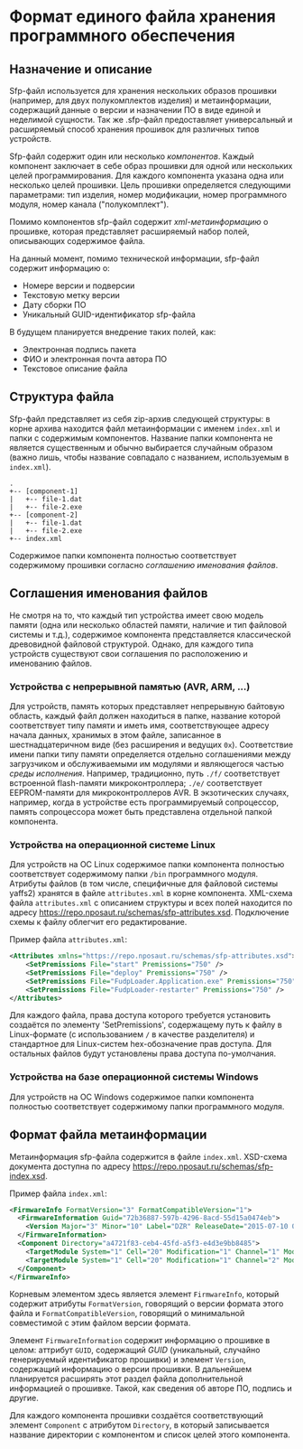 Формат единого файла хранения программного обеспечения
======================================================

## Назначение и описание
Sfp-файл используется для хранения нескольких образов прошивки (например, для двух полукомплектов изделия) и метаинформации, содержащий данные о версии и назначении ПО в виде единой и неделимой сущности. Так же .sfp-файл предоставляет универсальный и расширяемый способ хранения прошивок для различных типов устройств.

Sfp-файл содержит один или несколько *компонентов*. Каждый компонент заключает в себе образ прошивки для одной или нескольких целей программирования. Для каждого компонента указана одна или несколько целей прошивки. Цель прошивки определяется следующими параметрами: тип изделия, номер модификации, номер программного модуля, номер канала ("полукомплект").

Помимо компонентов sfp-файл содержит *xml-метаинформацию* о прошивке, которая представляет расширяемый набор полей, описывающих содержимое файла.

На данный момент, помимо технической информации, sfp-файл содержит информацию о:

* Номере версии и подверсии
* Текстовую метку версии
* Дату сборки ПО
* Уникальный GUID-идентификатор sfp-файла

В будущем планируется внедрение таких полей, как:

 * Электронная подпись пакета
 * ФИО и электронная почта автора ПО
 * Текстовое описание файла

## Структура файла
Sfp-файл представляет из себя zip-архив следующей структуры: в корне архива находится файл метаинформации с именем `index.xml` и папки с содержимым компонентов. Название папки компонента не является существенным и обычно выбирается случайным образом (важно лишь, чтобы название совпадало с названием, используемым в `index.xml`).
```
.
+-- [component-1]
|   +-- file-1.dat
|   +-- file-2.exe
+-- [component-2]
|   +-- file-1.dat
|   +-- file-2.exe
+-- index.xml
```
Содержимое папки компонента полностью соответствует содержимому прошивки согласно *соглашению именования файлов*.

## Соглашения именования файлов
Не смотря на то, что каждый тип устройства имеет свою модель памяти (одна или несколько областей памяти, наличие и тип файловой системы и т.д.), содержимое компонента представляется классической древовидной файловой структурой. Однако, для каждого типа устройств существуют свои соглашения по расположению и именованию файлов.

### Устройства с непрерывной памятью (AVR, ARM, ...)
Для устройств, память которых представляет непрерывную байтовую область, каждый файл должен находиться в папке, название которой соответствует типу памяти и иметь имя, соответствующее адресу начала данных, хранимых в этом файле, записанное в шестнадцатеричном виде (без расширения и ведущих `0x`). Соответствие имени папки типу памяти определяется отдельно соглашениями между загрузчиком и обслуживаемыми им модулями и являющегося частью *среды исполнения*. Например, традиционно, путь `./f/` соответствует встроенной flash-памяти микроконтроллера; `./e/` соответствует EEPROM-памяти для микроконтроллеров AVR. В экзотических случаях, например, когда в устройстве есть программируемый сопроцессор, память сопроцессора может быть представлена отдельной папкой компонента.

### Устройства на операционной системе Linux
Для устройств на ОС Linux содержимое папки компонента полностью соответствует содержимому папки `/bin` программного модуля. Атрибуты файлов (в том числе, специфичные для файловой системы yaffs2) хранятся в файле `attributes.xml` в корне компонента. XML-схема файла `attributes.xml` с описанием структуры и всех полей находится по адресу https://repo.nposaut.ru/schemas/sfp-attributes.xsd. Подключение схемы к файлу облегчит его редактирование.

Пример файла `attributes.xml`:
```xml
<Attributes xmlns="https://repo.nposaut.ru/schemas/sfp-attributes.xsd">
	<SetPremissions File="start" Premissions="750" />
	<SetPremissions File="deploy" Premissions="750" />
	<SetPremissions File="FudpLoader.Application.exe" Premissions="750" />
	<SetPremissions File="FudpLoader-restarter" Premissions="750" />
</Attributes>
```
Для каждого файла, права доступа которого требуется установить создаётся по элементу 'SetPremissions', содержащему путь к файлу в Linux-формате (с использованием `/` в качестве разделителя) и стандартное для Linux-систем hex-обозначение прав доступа. Для остальных файлов будут установлены права доступа по-умолчания.

### Устройства на базе операционной системы Windows
Для устройств на ОС Windows содержимое папки компонента полностью соответствует содержимому папки программного модуля.

## Формат файла метаинформации
Метаинформация sfp-файла содержится в файле `index.xml`. XSD-схема документа доступна по адресу https://repo.nposaut.ru/schemas/sfp-index.xsd.

Пример файла `index.xml`:
```xml
<FirmwareInfo FormatVersion="3" FormatCompatibleVersion="1">
  <FirmwareInformation Guid="72b36887-597b-4296-8acd-55d15a0474eb">
    <Version Major="3" Minor="10" Label="DZR" ReleaseDate="2015-07-10 00:00:00Z" />
  </FirmwareInformation>
  <Component Directory="a4721f83-ceb4-45fd-a5f3-e4d3e9bb8485">
    <TargetModule System="1" Cell="20" Modification="1" Channel="1" Module="1" />
    <TargetModule System="1" Cell="20" Modification="1" Channel="2" Module="1" />
  </Component>
</FirmwareInfo>
```
Корневым элементом здесь является элемент `FirmwareInfo`, который содержит атрибуты `FormatVersion`, говорящий о версии формата этого файла и `FormatCompatibleVersion`, говорящий о минимальной совместимой с этим файлом версии формата.

Элемент `FirmwareInformation` содержит информацию о прошивке в целом: аттрибут `GUID`, содержащий *GUID* (уникальный, случайно генерируемый идентификатор прошивки) и элемент `Version`, содержащий информацию о версии прошивки. В дальнейшем планируется расширять этот раздел файла дополнительной информацией о прошивке. Такой, как сведения об авторе ПО, подпись и другие.

Для каждого компонента прошивки создаётся соответствующий элемент `Component` с атрибутом `Directory`, в который записывается название директории с компонентом и список целей этого компонента.
